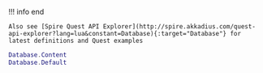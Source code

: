 !!! info end

    Also see [Spire Quest API Explorer](http://spire.akkadius.com/quest-api-explorer?lang=lua&constant=Database){:target="Database"} for latest definitions and Quest examples

``` lua
Database.Content
Database.Default

```
